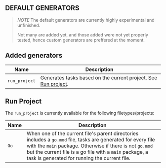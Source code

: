 ## DEFAULT GENERATORS

> _NOTE_ The default generators are currently highly experimental and unfinished.
>
> Not many are added yet, and those added were not yet properly tested, hence
> custom generators are preffered at the moment.

## Added generators

| Name          | Description                                                                    |
| ------------- | ------------------------------------------------------------------------------ |
| `run_project` | Generates tasks based on the current project. See [Run project](#run-project). |

## Run Project

The `run_project` is currently available for the following filetypes/projects:

| Name | Description                                                                                                                                                                                                                                                                           |
| ---- | ------------------------------------------------------------------------------------------------------------------------------------------------------------------------------------------------------------------------------------------------------------------------------------- |
| `Go` | When one of the current file's parent directories includes a `go.mod` file, tasks are generated for every file with the `main` package. Otherwise if there is not `go.mod` but the current file is a go file with a `main` package, a task is generated for running the current file. |
